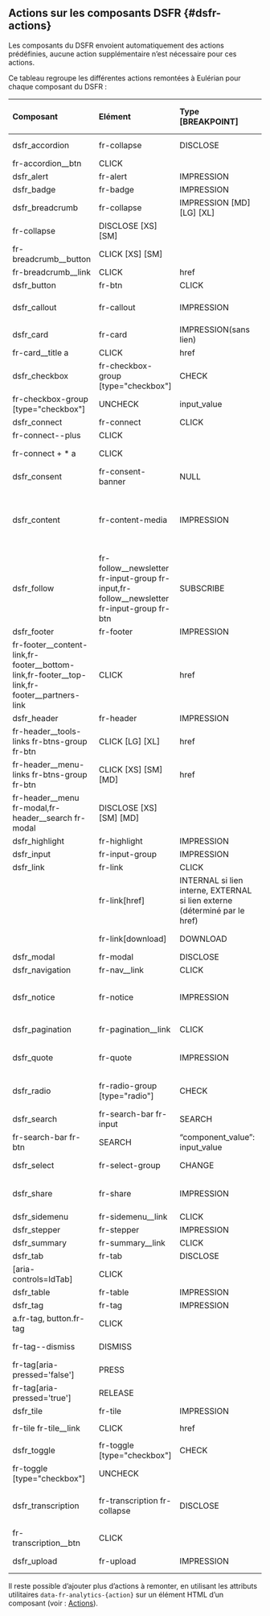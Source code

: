 ## Actions sur les composants DSFR {#dsfr-actions}

Les composants du DSFR envoient automatiquement des actions prédéfinies, aucune action supplémentaire n’est
nécessaire pour ces actions.

Ce tableau regroupe les différentes actions remontées à Eulérian pour chaque composant du DSFR :

|**Composant**|**Elément**|**Type** [BREAKPOINT]|**Valeur**|**Label**|**Taux** **de click**|
|:----|:----|:----|:----|:----|:----|
|dsfr_accordion|fr-collapse|DISCLOSE| |Titre de l’accordéon ou intitulé du bouton|✅|
|fr-accordion__btn|CLICK| |Libellé du bouton| |
|dsfr_alert|fr-alert|IMPRESSION| |Titre de l’alerte| |
|dsfr_badge|fr-badge|IMPRESSION| |Libellé du badge| |
|dsfr_breadcrumb|fr-collapse|IMPRESSION [MD] [LG] [XL]| |fil d’ariane| |
|fr-collapse|DISCLOSE [XS]  [SM]| |fil d’ariane| |
|fr-breadcrumb__button|CLICK [XS] [SM]| |Libellé du bouton| |
|fr-breadcrumb__link|CLICK|href|Libellé du lien| |
|dsfr_button|fr-btn|CLICK| |Libellé du bouton|✅|
|dsfr_callout|fr-callout|IMPRESSION| |Titre de la mise en avant ou `Mise en avant`| |
|dsfr_card|fr-card|IMPRESSION(sans lien)| |Titre de la carte| |
|fr-card__title a|CLICK|href|Lien de la carte|✅|
|dsfr_checkbox|fr-checkbox-group [type="checkbox"]|CHECK|input_value|Libellé du champ sélectionné|✅|
|fr-checkbox-group [type="checkbox"]|UNCHECK|input_value|Libellé du champ désélectionné|✅|
|dsfr_connect|fr-connect|CLICK| |“FranceConnect”|✅|
|fr-connect--plus|CLICK| |“FranceConnect+”|✅|
|fr-connect + * a|CLICK| |“Qu'est-ce que FranceConnect ?”| |
|dsfr_consent|fr-consent-banner|NULL| |“Gestionnaire de consentement”| |
|dsfr_content|fr-content-media|IMPRESSION| |`aria-label` du block fr-content-media ou `alt` ou `aria-label` de l'image ou `title` ou `aria-label` de la video| |
|dsfr_follow|fr-follow__newsletter fr-input-group fr-input,fr-follow__newsletter fr-input-group fr-btn|SUBSCRIBE|“component_value”: input_value|“Lettre d'information et Réseaux Sociaux”|✅|
|dsfr_footer|fr-footer|IMPRESSION| |Pied de page| |
|fr-footer__content-link,fr-footer__bottom-link,fr-footer__top-link,fr-footer__partners-link|CLICK|href|Libellé du lien| |
|dsfr_header|fr-header|IMPRESSION| |En-tête| |
|fr-header__tools-links fr-btns-group fr-btn|CLICK [LG]</span> [XL]</span>|href|Libellé du bouton d’accès rapide| |
|fr-header__menu-links fr-btns-group fr-btn|CLICK  [XS]  [SM] [MD]</span>|href|Libellé du bouton d’accès rapide| |
|fr-header__menu fr-modal,fr-header__search fr-modal|DISCLOSE [XS]  [SM] [MD]</span>| |menurechercher| |
|dsfr_highlight|fr-highlight|IMPRESSION| |Mise en exergue| |
|dsfr_input|fr-input-group|IMPRESSION|input value|Libéllé du label| |
|dsfr_link|fr-link|CLICK|href|Libellé du lien|✅|
| |fr-link[href]|INTERNAL si lien interne, EXTERNAL si lien externe (déterminé par le href)|href|Libellé du lien|✅|
| |fr-link[download]|DOWNLOAD| |Libellé du lien de téléchargement|✅|
|dsfr_modal|fr-modal|DISCLOSE| |Titre de la modale|✅|
|dsfr_navigation|fr-nav__link|CLICK|href|Libellé du lien| |
|dsfr_notice|fr-notice|IMPRESSION| |Titre du bandeau d’information importante `fr-notice__title`| |
|dsfr_pagination|fr-pagination__link|CLICK| |Libellé du lien de pagination| |
|dsfr_quote|fr-quote|IMPRESSION| |Contenu de la citation (35 premiers caractères)| |
|dsfr_radio|fr-radio-group [type="radio"]|CHECK| |legende du fieldset > Libellé du champ selectionné|✅|
|dsfr_search|fr-search-bar fr-input|SEARCH|“component_value”: input_value|“barre de recherche”|✅|
|fr-search-bar fr-btn|SEARCH|“component_value”: input_value|“barre de recherche”|✅|
|dsfr_select|fr-select-group|CHANGE|“component_value”: select_value|Libellé du `fr_label`|✅|
|dsfr_share|fr-share|IMPRESSION| |Libellé du titre `share__title` ou “Boutons de partage”|✅|
|dsfr_sidemenu|fr-sidemenu__link|CLICK|href|Arborescence du lien| |
|dsfr_stepper|fr-stepper|IMPRESSION| |“Indicateur d'étapes”| |
|dsfr_summary|fr-summary__link|CLICK|href|Arborescence du lien| |
|dsfr_tab|fr-tab|DISCLOSE| |Libellé du tab button|✅|
|[aria-controls=IdTab]|CLICK| |Libellé du tab button| |
|dsfr_table|fr-table|IMPRESSION| |Caption du tableau| |
|dsfr_tag|fr-tag|IMPRESSION| |Libellé du tag| |
|a.fr-tag, button.fr-tag|CLICK| |Libellé du tag cliquable|✅|
|fr-tag--dismiss|DISMISS| |Libellé du tag supprimable|✅|
|fr-tag[aria-pressed='false']|PRESS| |Libellé du tag pressable|✅|
|fr-tag[aria-pressed='true']|RELEASE| |Libellé du tag pressable|✅|
|dsfr_tile|fr-tile|IMPRESSION| |titre de la tuile| |
|fr-tile fr-tile__link|CLICK|href|titre de la tuile `fr-tile__title`|✅|
|dsfr_toggle|fr-toggle [type="checkbox"]|CHECK| |Libellé du champ sélectionné|✅|
|fr-toggle [type="checkbox"]|UNCHECK| |Libellé du champ désélectionné|✅|
|dsfr_transcription|fr-transcription fr-collapse|DISCLOSE| |Titre de la transcription `fr-transcription__title` ou libellé du bouton|✅|
|fr-transcription__btn|CLICK| |Libellé du bouton| |
|dsfr_upload|fr-upload|IMPRESSION|“component_value”: input_value|Libellé du `fr-label` ou "Ajout de fichier"|✅|

Il reste possible d’ajouter plus d’actions à remonter, en utilisant les attributs utilitaires
`data-fr-analytics-{action}` sur un élément HTML d’un composant (voir : [Actions](actions.md)).
